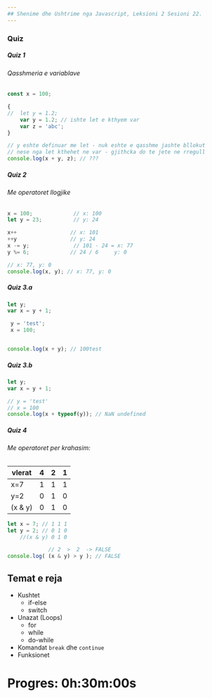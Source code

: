 ```yaml
---
## Shenime dhe Ushtrime nga Javascript, Leksioni 2 Sesioni 22.
---
```

### Quiz
##### Quiz 1
###### Qasshmeria e variablave
```js
const x = 100;

{
//  let y = 1.2;
    var y = 1.2; // ishte let e kthyem var
    var z = 'abc';
}

// y eshte definuar me let - nuk eshte e qasshme jashte bllokut
// nese nga let kthehet ne var - gjithcka do te jete ne rregull
console.log(x + y, z); // ???
```

##### Quiz 2
###### Me operatoret llogjike
```js
x = 100;             // x: 100
let y = 23;          // y: 24

x++                 // x: 101
++y                 // y: 24
x -= y;              // 101 - 24 = x: 77
y %= 6;             // 24 / 6     y: 0 

// x: 77, y: 0
console.log(x, y); // x: 77, y: 0
```
##### Quiz 3.a
```js
let y;               
var x = y + 1;       

 y = 'test';
 x = 100;


console.log(x + y); // 100test
```
##### Quiz 3.b
```js
let y;               
var x = y + 1;       

// y = 'test'
// x = 100
console.log(x + typeof(y)); // NaN undefined
```
##### Quiz 4
###### Me operatoret per krahasim:
 vlerat | 4 | 2 | 1
--- | --- | --- | ---
x=7 | 1 | 1 | 1
y=2 | 0 | 1 | 0
(x & y) | 0 | 1 | 0
```js
let x = 7; // 1 1 1
let y = 2; // 0 1 0
    //(x & y) 0 1 0  

             // 2  >  2  -> FALSE
console.log( (x & y) > y ); // FALSE
```

## Temat e reja
+ Kushtet
  + if-else
  + switch
+ Unazat (Loops)
  + for
  + while
  + do-while
+ Komandat `break` dhe `continue`
+ Funksionet  

# Progres: 0h:30m:00s